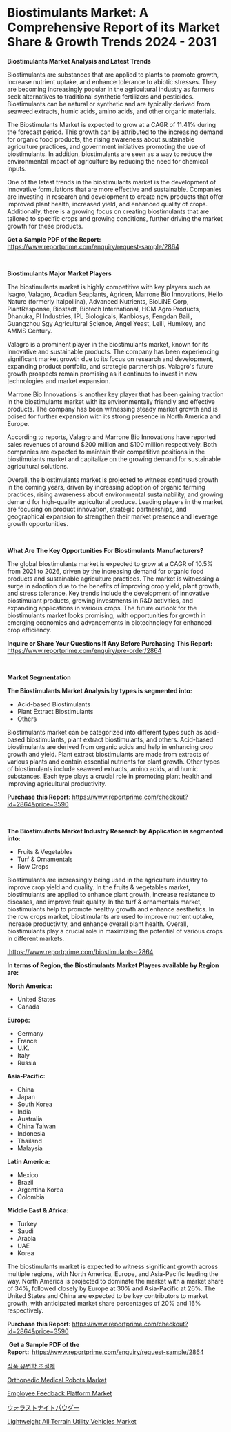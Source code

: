 <p><h1>Biostimulants Market: A Comprehensive Report of its Market Share & Growth Trends 2024 - 2031</h1></p><p><strong>Biostimulants Market Analysis and Latest Trends</strong></p>
<p><p>Biostimulants are substances that are applied to plants to promote growth, increase nutrient uptake, and enhance tolerance to abiotic stresses. They are becoming increasingly popular in the agricultural industry as farmers seek alternatives to traditional synthetic fertilizers and pesticides. Biostimulants can be natural or synthetic and are typically derived from seaweed extracts, humic acids, amino acids, and other organic materials.</p><p>The Biostimulants Market is expected to grow at a CAGR of 11.41% during the forecast period. This growth can be attributed to the increasing demand for organic food products, the rising awareness about sustainable agriculture practices, and government initiatives promoting the use of biostimulants. In addition, biostimulants are seen as a way to reduce the environmental impact of agriculture by reducing the need for chemical inputs.</p><p>One of the latest trends in the biostimulants market is the development of innovative formulations that are more effective and sustainable. Companies are investing in research and development to create new products that offer improved plant health, increased yield, and enhanced quality of crops. Additionally, there is a growing focus on creating biostimulants that are tailored to specific crops and growing conditions, further driving the market growth for these products.</p></p>
<p><strong>Get a Sample PDF of the Report:&nbsp;</strong> <a href="https://www.reportprime.com/enquiry/request-sample/2864">https://www.reportprime.com/enquiry/request-sample/2864</a></p>
<p>&nbsp;</p>
<p><strong>Biostimulants Major Market Players</strong></p>
<p><p>The biostimulants market is highly competitive with key players such as Isagro, Valagro, Acadian Seaplants, Agricen, Marrone Bio Innovations, Hello Nature (formerly Italpollina), Advanced Nutrients, BioLiNE Corp, PlantResponse, Biostadt, Biotech International, HCM Agro Products, Dhanuka, PI Industries, IPL Biologicals, Kanbiosys, Fengdan Baili, Guangzhou Sgy Agricultural Science, Angel Yeast, Leili, Humikey, and AMMS Century.</p><p>Valagro is a prominent player in the biostimulants market, known for its innovative and sustainable products. The company has been experiencing significant market growth due to its focus on research and development, expanding product portfolio, and strategic partnerships. Valagro's future growth prospects remain promising as it continues to invest in new technologies and market expansion.</p><p>Marrone Bio Innovations is another key player that has been gaining traction in the biostimulants market with its environmentally friendly and effective products. The company has been witnessing steady market growth and is poised for further expansion with its strong presence in North America and Europe.</p><p>According to reports, Valagro and Marrone Bio Innovations have reported sales revenues of around $200 million and $100 million respectively. Both companies are expected to maintain their competitive positions in the biostimulants market and capitalize on the growing demand for sustainable agricultural solutions.</p><p>Overall, the biostimulants market is projected to witness continued growth in the coming years, driven by increasing adoption of organic farming practices, rising awareness about environmental sustainability, and growing demand for high-quality agricultural produce. Leading players in the market are focusing on product innovation, strategic partnerships, and geographical expansion to strengthen their market presence and leverage growth opportunities.</p></p>
<p>&nbsp;</p>
<p><strong>What Are The Key Opportunities For Biostimulants Manufacturers?</strong></p>
<p><p>The global biostimulants market is expected to grow at a CAGR of 10.5% from 2021 to 2026, driven by the increasing demand for organic food products and sustainable agriculture practices. The market is witnessing a surge in adoption due to the benefits of improving crop yield, plant growth, and stress tolerance. Key trends include the development of innovative biostimulant products, growing investments in R&D activities, and expanding applications in various crops. The future outlook for the biostimulants market looks promising, with opportunities for growth in emerging economies and advancements in biotechnology for enhanced crop efficiency.</p></p>
<p><strong>Inquire or Share Your Questions If Any Before Purchasing This Report:</strong> <a href="https://www.reportprime.com/enquiry/pre-order/2864">https://www.reportprime.com/enquiry/pre-order/2864</a></p>
<p>&nbsp;</p>
<p><strong>Market Segmentation</strong></p>
<p><strong>The Biostimulants Market Analysis by types is segmented into:</strong></p>
<p><ul><li>Acid-based Biostimulants</li><li>Plant Extract Biostimulants</li><li>Others</li></ul></p>
<p><p>Biostimulants market can be categorized into different types such as acid-based biostimulants, plant extract biostimulants, and others. Acid-based biostimulants are derived from organic acids and help in enhancing crop growth and yield. Plant extract biostimulants are made from extracts of various plants and contain essential nutrients for plant growth. Other types of biostimulants include seaweed extracts, amino acids, and humic substances. Each type plays a crucial role in promoting plant health and improving agricultural productivity.</p></p>
<p><strong>Purchase this Report:&nbsp;</strong><a href="https://www.reportprime.com/checkout?id=2864&price=3590">https://www.reportprime.com/checkout?id=2864&price=3590</a></p>
<p>&nbsp;</p>
<p><strong>The Biostimulants Market Industry Research by Application is segmented into:</strong></p>
<p><ul><li>Fruits & Vegetables</li><li>Turf & Ornamentals</li><li>Row Crops</li></ul></p>
<p><p>Biostimulants are increasingly being used in the agriculture industry to improve crop yield and quality. In the fruits & vegetables market, biostimulants are applied to enhance plant growth, increase resistance to diseases, and improve fruit quality. In the turf & ornamentals market, biostimulants help to promote healthy growth and enhance aesthetics. In the row crops market, biostimulants are used to improve nutrient uptake, increase productivity, and enhance overall plant health. Overall, biostimulants play a crucial role in maximizing the potential of various crops in different markets.</p></p>
<p><a href="https://www.reportprime.com/biostimulants-r2864">&nbsp;https://www.reportprime.com/biostimulants-r2864</a></p>
<p><strong>In terms of Region, the Biostimulants Market Players available by Region are:</strong></p>
<p>
    <p> <strong> North America: </strong>
        <ul>
            <li>United States</li>
            <li>Canada</li>
        </ul>
        </p> 
    <p> <strong> Europe: </strong>
        <ul>
            <li>Germany</li>
            <li>France</li>
            <li>U.K.</li>
            <li>Italy</li>
            <li>Russia</li>
        </ul>
        </p> 
    <p> <strong> Asia-Pacific: </strong>
        <ul>
            <li>China</li>
            <li>Japan</li>
            <li>South Korea</li>
            <li>India</li>
            <li>Australia</li>
            <li>China Taiwan</li>
            <li>Indonesia</li>
            <li>Thailand</li>
            <li>Malaysia</li>
        </ul>
        </p> 
    <p> <strong> Latin America: </strong>
        <ul>
            <li>Mexico</li>
            <li>Brazil</li>
            <li>Argentina Korea</li>
            <li>Colombia</li>
        </ul>
        </p> 
    <p> <strong> Middle East & Africa: </strong>
        <ul>
            <li>Turkey</li>
            <li>Saudi</li>
            <li>Arabia</li>
            <li>UAE</li>
            <li>Korea</li>
        </ul>
    </p>
    </p>
<p><p>The biostimulants market is expected to witness significant growth across multiple regions, with North America, Europe, and Asia-Pacific leading the way. North America is projected to dominate the market with a market share of 34%, followed closely by Europe at 30% and Asia-Pacific at 26%. The United States and China are expected to be key contributors to market growth, with anticipated market share percentages of 20% and 16% respectively.</p></p>
<p><strong>Purchase this Report: </strong><a href="https://www.reportprime.com/checkout?id=2864&price=3590">https://www.reportprime.com/checkout?id=2864&price=3590</a></p>
<p>&nbsp;<strong>Get a Sample PDF of the Report:&nbsp;&nbsp;</strong><a href="https://www.reportprime.com/enquiry/request-sample/2864">https://www.reportprime.com/enquiry/request-sample/2864</a></p>
<p><strong></strong></p>
<p><p><a href="https://medium.com/@vallieemard2023/%EC%8B%9D%ED%92%88-%EB%A0%88%EC%98%A4%EB%A1%9C%EC%A7%80-%EC%A0%9C%EC%A1%B0%EC%97%85%EC%B2%B4-%EC%8B%9C%EC%9E%A5-%EC%8B%AC%EB%8F%84-%EB%B6%84%EC%84%9D-%EB%8F%99%ED%96%A5-%EC%8B%9C%EC%9E%A5-%EB%B6%84%ED%95%A0-%EB%B0%8F-%EA%B2%BD%EC%9F%81-%EB%B6%84%EC%84%9D-b8078fd54114">식품 유변학 조절제</a></p><p><a href="https://medium.com/@neilrogers69/market-forecast-global-orthopedic-medical-robots-trends-and-impact-analysis-2024-2031-by-70f7f24ffd38">Orthopedic Medical Robots Market</a></p><p><a href="https://www.linkedin.com/pulse/employee-feedback-platform-market-forecasts-trends-impact-analysis-9vkee">Employee Feedback Platform Market</a></p><p><a href="https://medium.com/@chabib.jrq/%E6%AC%A1%E3%81%AE%E6%96%87%E7%AB%A0%E3%82%92%E6%97%A5%E6%9C%AC%E8%AA%9E%E3%81%AB%E7%BF%BB%E8%A8%B3%E3%81%99%E3%82%8B%E3%81%A8-%E3%82%B0%E3%83%AD%E3%83%BC%E3%83%90%E3%83%AB%E3%82%A6%E3%82%A9%E3%83%A9%E3%82%B9%E3%83%88%E3%83%8A%E3%82%A4%E3%83%88%E3%83%91%E3%82%A6%E3%83%80%E3%83%BC%E3%83%9E%E3%83%BC%E3%82%B1%E3%83%83%E3%83%88%E3%82%B7%E3%82%A7%E3%82%A2%E3%81%A8%E6%88%90%E9%95%B7%E6%A9%9F%E4%BC%9A%E3%81%8C-2024%E5%B9%B4%E3%81%8B%E3%82%892031%E5%B9%B4%E3%81%AE%E6%9C%9F%E9%96%93%E3%81%AB%E5%B9%B4%E7%8E%8712-2-%E6%88%90%E9%95%B7%E3%81%97-%E5%B8%82%E5%A0%B4%E3%81%AE%E3%82%B5%E3%82%A4%E3%82%BA%E3%81%8C%E6%8B%A1%E5%A4%A7%E3%81%97%E3%81%A6%E3%81%84%E3%81%BE%E3%81%99-a572fdc3d20d">ウォラストナイトパウダー</a></p><p><a href="https://medium.com/@sallyselcenk46/lightweight-all-terrain-utility-vehicles-market-a-global-and-regional-analysis-focus-on-region-5c014fa8b451">Lightweight All Terrain Utility Vehicles Market</a></p></p>